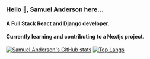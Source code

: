 ### Hello 👋, Samuel Anderson here...

 
#### A Full Stack React and Django developer.
#### Currently learning and contributing to a Nextjs project.
[![Samuel Anderson's GitHub stats](https://github-readme-stats.vercel.app/api?username=samuelandersoncodes&show_icons=true&theme=dark&card_width=445)](https://github.com/samuelandersoncodes/github-readme-stats)
[![Top Langs](https://github-readme-stats.vercel.app/api/top-langs/?username=samuelandersoncodes&theme=dark&theme=dark&card_width=445)](https://github.com/samuelandersoncodes/github-readme-stats)


